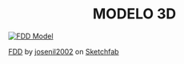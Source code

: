 <h1 align="center">MODELO 3D</h1>

[![FDD Model](https://sketchfab.com/3d-models/fdd-73f9a71d3bba4006966b6dff3c94c690/thumbnails/default/scene.png)](https://sketchfab.com/models/73f9a71d3bba4006966b6dff3c94c690)

[FDD](https://sketchfab.com/models/73f9a71d3bba4006966b6dff3c94c690) by [josenil2002](https://sketchfab.com/josenil2002) on [Sketchfab](https://sketchfab.com)
